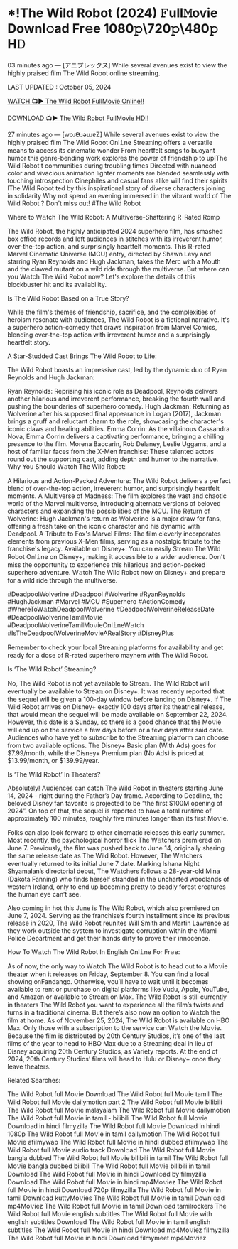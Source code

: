 # *!The Wild Robot (2024) 𝙵ull𝙼ovie Downl𝚘ad Fr𝚎e 1080𝚙\720𝚙\480𝚙 H𝙳
03 minutes ago — [アニプレックス] While several avenues exist to view the highly praised film The Wild Robot online streaming.

LAST UPDATED : October 05, 2024

[WATCH 📺▶ The Wild Robot FullMovie Online!!](https://filmhubtv.com/en/movie/1184918/the-wild-robot?arif)

[DOWNLOAD 📺▶ The Wild Robot FullMovie HD!!](https://filmhubtv.com/en/movie/1184918/the-wild-robot?arif)

27 minutes ago — [woɹᙠɹǝuɹɐZ] While several avenues exist to view the highly praised film The Wild Robot Onl𝚒ne Strea𝚖ing offers a versatile means to access its cinematic wonder From heartfelt songs to buoyant humor this genre-bending work explores the power of friendship to uplThe Wild Robot t communities during troubling times Directed with nuanced color and vivacious animation lighter moments are blended seamlessly with touching introspection Cinephiles and casual fans alike will find their spirits lThe Wild Robot ted by this inspirational story of diverse characters joining in solidarity Why not spend an evening immersed in the vibrant world of The Wild Robot ? Don't miss out! #The Wild Robot

Where to W𝚊tch The Wild Robot: A Multiverse-Shattering R-Rated Romp

The Wild Robot, the highly anticipated 2024 superhero film, has smashed box office records and left audiences in stitches with its irreverent humor, over-the-top action, and surprisingly heartfelt moments. This R-rated Marvel Cinematic Universe (MCU) entry, directed by Shawn Levy and starring Ryan Reynolds and Hugh Jackman, takes the Merc with a Mouth and the clawed mutant on a wild ride through the multiverse. But where can you W𝚊tch The Wild Robot now? Let's explore the details of this blockbuster hit and its availability.

Is The Wild Robot Based on a True Story?

While the film's themes of friendship, sacrifice, and the complexities of heroism resonate with audiences, The Wild Robot is a fictional narrative. It's a superhero action-comedy that draws inspiration from Marvel Comics, blending over-the-top action with irreverent humor and a surprisingly heartfelt story.

A Star-Studded Cast Brings The Wild Robot to Life:

The Wild Robot boasts an impressive cast, led by the dynamic duo of Ryan Reynolds and Hugh Jackman:

Ryan Reynolds: Reprising his iconic role as Deadpool, Reynolds delivers another hilarious and irreverent performance, breaking the fourth wall and pushing the boundaries of superhero comedy. Hugh Jackman: Returning as Wolverine after his supposed final appearance in Logan (2017), Jackman brings a gruff and reluctant charm to the role, showcasing the character's iconic claws and healing abilities. Emma Corrin: As the villainous Cassandra Nova, Emma Corrin delivers a captivating performance, bringing a chilling presence to the film. Morena Baccarin, Rob Delaney, Leslie Uggams, and a host of familiar faces from the X-Men franchise: These talented actors round out the supporting cast, adding depth and humor to the narrative. Why You Should W𝚊tch The Wild Robot:

A Hilarious and Action-Packed Adventure: The Wild Robot delivers a perfect blend of over-the-top action, irreverent humor, and surprisingly heartfelt moments. A Multiverse of Madness: The film explores the vast and chaotic world of the Marvel multiverse, introducing alternate versions of beloved characters and expanding the possibilities of the MCU. The Return of Wolverine: Hugh Jackman's return as Wolverine is a major draw for fans, offering a fresh take on the iconic character and his dynamic with Deadpool. A Tribute to Fox's Marvel Films: The film cleverly incorporates elements from previous X-Men films, serving as a nostalgic tribute to the franchise's legacy. Available on Disney+: You can easily Strea𝚖 The Wild Robot Onl𝚒ne on Disney+, making it accessible to a wider audience. Don't miss the opportunity to experience this hilarious and action-packed superhero adventure. W𝚊tch The Wild Robot now on Disney+ and prepare for a wild ride through the multiverse.

#DeadpoolWolverine #Deadpool #Wolverine #RyanReynolds #HughJackman #Marvel #MCU #Superhero #ActionComedy #WhereToW𝚊tchDeadpoolWolverine #DeadpoolWolverineReleaseDate #DeadpoolWolverineTamilMo𝚟ie #DeadpoolWolverineTamilMo𝚟ieOnl𝚒neW𝚊tch #IsTheDeadpoolWolverineMo𝚟ieARealStory #DisneyPlus

Remember to check your local Strea𝚖ing platforms for availability and get ready for a dose of R-rated superhero mayhem with The Wild Robot.

Is ‘The Wild Robot’ Strea𝚖ing?

No, The Wild Robot is not yet available to Strea𝚖. The Wild Robot will eventually be available to Strea𝚖 on Disney+. It was recently reported that the sequel will be given a 100-day window before landing on Disney+. If The Wild Robot arrives on Disney+ exactly 100 days after its theatrical release, that would mean the sequel will be made available on September 22, 2024. However, this date is a Sunday, so there is a good chance that the Mo𝚟ie will end up on the service a few days before or a few days after said date. Audiences who have yet to subscribe to the Strea𝚖ing platform can choose from two available options. The Disney+ Basic plan (With Ads) goes for $7.99/month, while the Disney+ Premium plan (No Ads) is priced at $13.99/month, or $139.99/year.

Is ‘The Wild Robot’ In Theaters?

Absolutely! Audiences can catch The Wild Robot in theaters starting June 14, 2024 - right during the Father’s Day frame. According to Deadline, the beloved Disney fan favorite is projected to be “the first $100M opening of 2024”. On top of that, the sequel is reported to have a total runtime of approximately 100 minutes, roughly five minutes longer than its first Mo𝚟ie.

Folks can also look forward to other cinematic releases this early summer. Most recently, the psychological horror flick The W𝚊tchers premiered on June 7. Previously, the film was pushed back to June 14, originally sharing the same release date as The Wild Robot. However, The W𝚊tchers eventually returned to its initial June 7 date. Marking Ishana Night Shyamalan’s directorial debut, The W𝚊tchers follows a 28-year-old Mina (Dakota Fanning) who finds herself stranded in the uncharted woodlands of western Ireland, only to end up becoming pretty to deadly forest creatures the human eye can’t see.

Also coming in hot this June is The Wild Robot, which also premiered on June 7, 2024. Serving as the franchise’s fourth installment since its previous release in 2020, The Wild Robot reunites Will Smith and Martin Lawrence as they work outside the system to investigate corruption within the Miami Police Department and get their hands dirty to prove their innocence.

How To W𝚊tch The Wild Robot In English Onl𝚒ne For Fr𝚎e:

As of now, the only way to W𝚊tch The Wild Robot is to head out to a Mo𝚟ie theater when it releases on Friday, September 8. You can find a local showing onFandango. Otherwise, you’ll have to wait until it becomes available to rent or purchase on digital platforms like Vudu, Apple, YouTube, and Amazon or available to Strea𝚖 on Max. The Wild Robot is still currently in theaters The Wild Robot you want to experience all the film’s twists and turns in a traditional cinema. But there’s also now an option to W𝚊tch the film at home. As of November 25, 2024, The Wild Robot is available on HBO Max. Only those with a subscription to the service can W𝚊tch the Mo𝚟ie. Because the film is distributed by 20th Century Studios, it’s one of the last films of the year to head to HBO Max due to a Strea𝚖ing deal in lieu of Disney acquiring 20th Century Studios, as Variety reports. At the end of 2024, 20th Century Studios’ films will head to Hulu or Disney+ once they leave theaters.

Related Searches:

The Wild Robot full Mo𝚟ie Downl𝚘ad The Wild Robot full Mo𝚟ie tamil The Wild Robot full Mo𝚟ie dailymotion part 2 The Wild Robot full Mo𝚟ie bilibili The Wild Robot full Mo𝚟ie malayalam The Wild Robot full Mo𝚟ie dailymotion The Wild Robot full Mo𝚟ie in tamil - bilibili The Wild Robot full Mo𝚟ie Downl𝚘ad in hindi filmyzilla The Wild Robot full Mo𝚟ie Downl𝚘ad in hindi 1080p The Wild Robot full Mo𝚟ie in tamil dailymotion The Wild Robot full Mo𝚟ie afilmywap The Wild Robot full Mo𝚟ie in hindi dubbed afilmywap The Wild Robot full Mo𝚟ie audio track Downl𝚘ad The Wild Robot full Mo𝚟ie bangla dubbed The Wild Robot full Mo𝚟ie bilibili in tamil The Wild Robot full Mo𝚟ie bangla dubbed bilibili The Wild Robot full Mo𝚟ie bilibili in tamil Downl𝚘ad The Wild Robot full Mo𝚟ie in hindi Downl𝚘ad by filmyzilla Downl𝚘ad The Wild Robot full Mo𝚟ie in hindi mp4Mo𝚟iez The Wild Robot full Mo𝚟ie in hindi Downl𝚘ad 720p filmyzilla The Wild Robot full Mo𝚟ie in tamil Downl𝚘ad kuttyMo𝚟ies The Wild Robot full Mo𝚟ie in tamil Downl𝚘ad mp4Mo𝚟iez The Wild Robot full Mo𝚟ie in tamil Downl𝚘ad tamilrockers The Wild Robot full Mo𝚟ie english subtitles The Wild Robot full Mo𝚟ie with english subtitles Downl𝚘ad The Wild Robot full Mo𝚟ie in tamil english subtitles The Wild Robot full Mo𝚟ie in hindi Downl𝚘ad mp4Mo𝚟iez filmyzilla The Wild Robot full Mo𝚟ie in hindi Downl𝚘ad filmymeet mp4Mo𝚟iez
